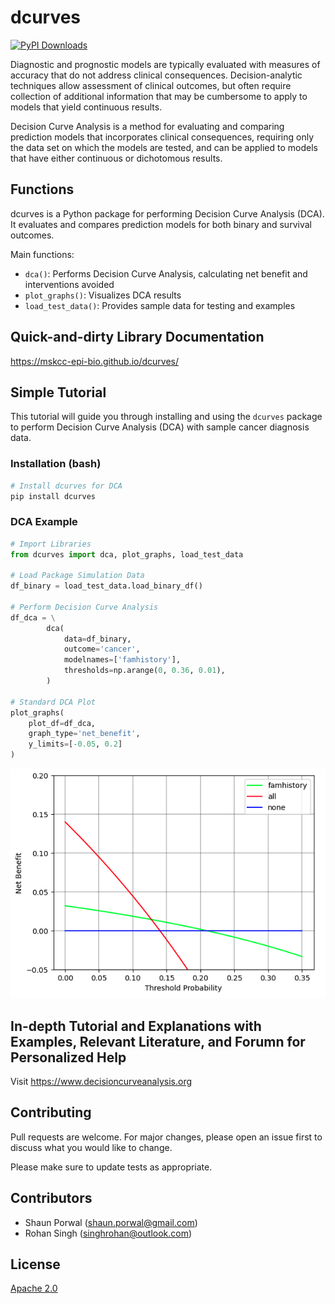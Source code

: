 # dcurves

[![PyPI Downloads](https://static.pepy.tech/badge/dcurves)](https://pepy.tech/projects/dcurves)

Diagnostic and prognostic models are typically evaluated with measures of accuracy that do not address clinical consequences. Decision-analytic techniques allow assessment of clinical outcomes, but often require collection of additional information that may be cumbersome to apply to models that yield continuous results.

Decision Curve Analysis is a method for evaluating and comparing prediction models that incorporates clinical consequences, requiring only the data set on which the models are tested, and can be applied to models that have either continuous or dichotomous results.

## Functions

dcurves is a Python package for performing Decision Curve Analysis (DCA). It evaluates and compares prediction models for both binary and survival outcomes.

Main functions:

- `dca()`: Performs Decision Curve Analysis, calculating net benefit and interventions avoided
- `plot_graphs()`: Visualizes DCA results
- `load_test_data()`: Provides sample data for testing and examples

## Quick-and-dirty Library Documentation

https://mskcc-epi-bio.github.io/dcurves/

## Simple Tutorial

This tutorial will guide you through installing and using the `dcurves` package to perform Decision Curve Analysis (DCA) with sample cancer diagnosis data.

### Installation (bash)

```bash
# Install dcurves for DCA
pip install dcurves
```

### DCA Example

```python
# Import Libraries
from dcurves import dca, plot_graphs, load_test_data

# Load Package Simulation Data
df_binary = load_test_data.load_binary_df()

# Perform Decision Curve Analysis
df_dca = \
        dca(
            data=df_binary,
            outcome='cancer',
            modelnames=['famhistory'],
            thresholds=np.arange(0, 0.36, 0.01),
        )

# Standard DCA Plot
plot_graphs(
    plot_df=df_dca,
    graph_type='net_benefit',
    y_limits=[-0.05, 0.2]
)

```

![DCA Plot](https://github.com/MSKCC-Epi-Bio/dcurves/raw/main/images/simple_binary_dca.png)

## In-depth Tutorial and Explanations with Examples, Relevant Literature, and Forumn for Personalized Help

Visit <https://www.decisioncurveanalysis.org>

## Contributing

Pull requests are welcome. For major changes, please open an issue first to discuss what you would like to change.

Please make sure to update tests as appropriate.

## Contributors

- Shaun Porwal (<shaun.porwal@gmail.com>)
- Rohan Singh (<singhrohan@outlook.com>)

## License

[Apache 2.0](https://choosealicense.com/licenses/apache-2.0/)
